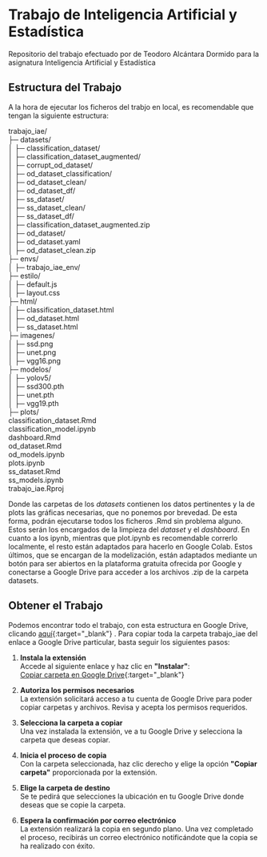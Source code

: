 # Trabajo de Inteligencia Artificial y Estadística
Repositorio del trabajo efectuado por de Teodoro Alcántara Dormido para la asignatura Inteligencia Artificial y Estadística

## Estructura del Trabajo
A la hora de ejecutar los ficheros del trabjo en local, es recomendable que tengan la siguiente estructura:
  
trabajo_iae/  
├─ datasets/  
│  ├─ classification_dataset/  
│  ├─ classification_dataset_augmented/  
│  ├─ corrupt_od_dataset/  
│  ├─ od_dataset_classification/  
│  ├─ od_dataset_clean/  
│  ├─ od_dataset_df/  
│  ├─ ss_dataset/  
│  ├─ ss_dataset_clean/  
│  ├─ ss_dataset_df/  
│  ├─ classification_dataset_augmented.zip  
│  ├─ od_dataset/  
│  ├─ od_dataset.yaml  
│  ├─ od_dataset_clean.zip  
├─ envs/  
│  ├─ trabajo_iae_env/  
├─ estilo/  
│  ├─ default.js  
│  ├─ layout.css  
├─ html/  
│  ├─ classification_dataset.html  
│  ├─ od_dataset.html  
│  ├─ ss_dataset.html  
├─ imagenes/  
│  ├─ ssd.png  
│  ├─ unet.png  
│  ├─ vgg16.png  
├─ modelos/  
│  ├─ yolov5/  
│  ├─ ssd300.pth  
│  ├─ unet.pth  
│  ├─ vgg19.pth  
├─ plots/  
classification_dataset.Rmd  
classification_model.ipynb  
dashboard.Rmd  
od_dataset.Rmd  
od_models.ipynb  
plots.ipynb  
ss_dataset.Rmd  
ss_models.ipynb  
trabajo_iae.Rproj  
  
Donde las carpetas de los *datasets* contienen los datos pertinentes y la de plots las gráficas necesarias, que no ponemos por brevedad. De esta forma, podrán ejecutarse todos los ficheros .Rmd sin problema alguno. Estos serán los encargados de la limpieza del *dataset* y el *dashboard*. En cuanto a los ipynb, mientras que plot.ipynb es recomendable correrlo localmente, el resto están adaptados para hacerlo en Google Colab. Estos últimos, que se encargan de la modelización, están adaptados mediante un botón para ser abiertos en la plataforma gratuita ofrecida por Google y conectarse a Google Drive para acceder a los archivos .zip de la carpeta datasets.

## Obtener el Trabajo
Podemos encontrar todo el trabajo, con esta estructura en Google Drive, clicando [aquí](https://drive.google.com/drive/folders/1gwd3M8vxaypgw2bO3Bdj91rj349LIYf1?usp=sharing){:target="_blank"}
. Para copiar toda la carpeta trabajo_iae del enlace a Google Drive particular, basta seguir los siguientes pasos:

1. **Instala la extensión**  
   Accede al siguiente enlace y haz clic en **"Instalar"**:  
   [Copiar carpeta en Google Drive](https://workspace.google.com/marketplace/app/copiar_carpeta_en_google_drive/891769470715?hl=es){:target="_blank"}

2. **Autoriza los permisos necesarios**  
   La extensión solicitará acceso a tu cuenta de Google Drive para poder copiar carpetas y archivos. Revisa y acepta los permisos requeridos.

3. **Selecciona la carpeta a copiar**  
   Una vez instalada la extensión, ve a tu Google Drive y selecciona la carpeta que deseas copiar.

4. **Inicia el proceso de copia**  
   Con la carpeta seleccionada, haz clic derecho y elige la opción **"Copiar carpeta"** proporcionada por la extensión.

5. **Elige la carpeta de destino**  
   Se te pedirá que selecciones la ubicación en tu Google Drive donde deseas que se copie la carpeta.

6. **Espera la confirmación por correo electrónico**  
   La extensión realizará la copia en segundo plano. Una vez completado el proceso, recibirás un correo electrónico notificándote que la copia se ha realizado con éxito.

